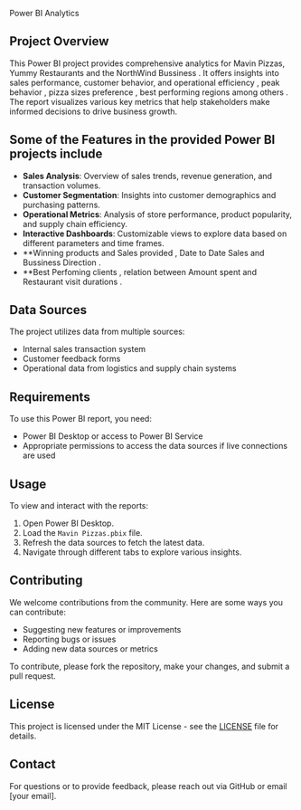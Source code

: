  Power BI Analytics

## Project Overview
This Power BI project provides comprehensive analytics for Mavin Pizzas, Yummy Restaurants and the NorthWind Bussiness . It offers insights into sales performance, customer behavior, and operational efficiency , peak behavior , pizza sizes preference , best performing regions among others . The report visualizes various key metrics that help stakeholders make informed decisions to drive business growth.

## Some of the  Features in the provided Power BI projects include 
- **Sales Analysis**: Overview of sales trends, revenue generation, and transaction volumes.
- **Customer Segmentation**: Insights into customer demographics and purchasing patterns.
- **Operational Metrics**: Analysis of store performance, product popularity, and supply chain efficiency.
- **Interactive Dashboards**: Customizable views to explore data based on different parameters and time frames.
- **Winning products and Sales provided , Date to Date Sales and Bussiness Direction .
- **Best Perfoming clients , relation between Amount spent and Restaurant visit durations . 

## Data Sources
The project utilizes data from multiple sources:
- Internal sales transaction system
- Customer feedback forms
- Operational data from logistics and supply chain systems

## Requirements
To use this Power BI report, you need:
- Power BI Desktop or access to Power BI Service
- Appropriate permissions to access the data sources if live connections are used

## Usage
To view and interact with the reports:
1. Open Power BI Desktop.
2. Load the `Mavin Pizzas.pbix` file.
3. Refresh the data sources to fetch the latest data.
4. Navigate through different tabs to explore various insights.

## Contributing
We welcome contributions from the community. Here are some ways you can contribute:
- Suggesting new features or improvements
- Reporting bugs or issues
- Adding new data sources or metrics

To contribute, please fork the repository, make your changes, and submit a pull request.

## License
This project is licensed under the MIT License - see the [LICENSE](LICENSE.md) file for details.

## Contact
For questions or to provide feedback, please reach out via GitHub or email [your email].
